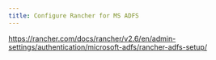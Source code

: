 ```yaml
---
title: Configure Rancher for MS ADFS
---
```


https://rancher.com/docs/rancher/v2.6/en/admin-settings/authentication/microsoft-adfs/rancher-adfs-setup/